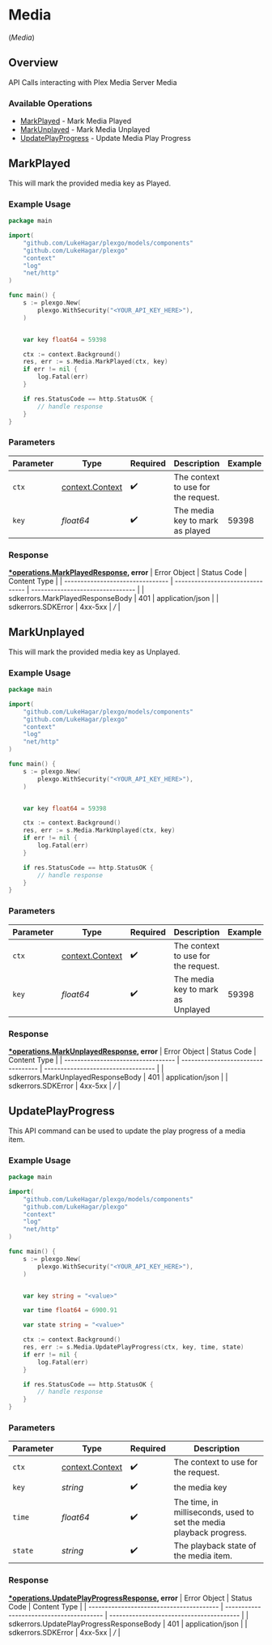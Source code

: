 # Media
(*Media*)

## Overview

API Calls interacting with Plex Media Server Media


### Available Operations

* [MarkPlayed](#markplayed) - Mark Media Played
* [MarkUnplayed](#markunplayed) - Mark Media Unplayed
* [UpdatePlayProgress](#updateplayprogress) - Update Media Play Progress

## MarkPlayed

This will mark the provided media key as Played.

### Example Usage

```go
package main

import(
	"github.com/LukeHagar/plexgo/models/components"
	"github.com/LukeHagar/plexgo"
	"context"
	"log"
	"net/http"
)

func main() {
    s := plexgo.New(
        plexgo.WithSecurity("<YOUR_API_KEY_HERE>"),
    )


    var key float64 = 59398

    ctx := context.Background()
    res, err := s.Media.MarkPlayed(ctx, key)
    if err != nil {
        log.Fatal(err)
    }

    if res.StatusCode == http.StatusOK {
        // handle response
    }
}
```

### Parameters

| Parameter                                             | Type                                                  | Required                                              | Description                                           | Example                                               |
| ----------------------------------------------------- | ----------------------------------------------------- | ----------------------------------------------------- | ----------------------------------------------------- | ----------------------------------------------------- |
| `ctx`                                                 | [context.Context](https://pkg.go.dev/context#Context) | :heavy_check_mark:                                    | The context to use for the request.                   |                                                       |
| `key`                                                 | *float64*                                             | :heavy_check_mark:                                    | The media key to mark as played                       | 59398                                                 |


### Response

**[*operations.MarkPlayedResponse](../../models/operations/markplayedresponse.md), error**
| Error Object                     | Status Code                      | Content Type                     |
| -------------------------------- | -------------------------------- | -------------------------------- |
| sdkerrors.MarkPlayedResponseBody | 401                              | application/json                 |
| sdkerrors.SDKError               | 4xx-5xx                          | */*                              |

## MarkUnplayed

This will mark the provided media key as Unplayed.

### Example Usage

```go
package main

import(
	"github.com/LukeHagar/plexgo/models/components"
	"github.com/LukeHagar/plexgo"
	"context"
	"log"
	"net/http"
)

func main() {
    s := plexgo.New(
        plexgo.WithSecurity("<YOUR_API_KEY_HERE>"),
    )


    var key float64 = 59398

    ctx := context.Background()
    res, err := s.Media.MarkUnplayed(ctx, key)
    if err != nil {
        log.Fatal(err)
    }

    if res.StatusCode == http.StatusOK {
        // handle response
    }
}
```

### Parameters

| Parameter                                             | Type                                                  | Required                                              | Description                                           | Example                                               |
| ----------------------------------------------------- | ----------------------------------------------------- | ----------------------------------------------------- | ----------------------------------------------------- | ----------------------------------------------------- |
| `ctx`                                                 | [context.Context](https://pkg.go.dev/context#Context) | :heavy_check_mark:                                    | The context to use for the request.                   |                                                       |
| `key`                                                 | *float64*                                             | :heavy_check_mark:                                    | The media key to mark as Unplayed                     | 59398                                                 |


### Response

**[*operations.MarkUnplayedResponse](../../models/operations/markunplayedresponse.md), error**
| Error Object                       | Status Code                        | Content Type                       |
| ---------------------------------- | ---------------------------------- | ---------------------------------- |
| sdkerrors.MarkUnplayedResponseBody | 401                                | application/json                   |
| sdkerrors.SDKError                 | 4xx-5xx                            | */*                                |

## UpdatePlayProgress

This API command can be used to update the play progress of a media item.


### Example Usage

```go
package main

import(
	"github.com/LukeHagar/plexgo/models/components"
	"github.com/LukeHagar/plexgo"
	"context"
	"log"
	"net/http"
)

func main() {
    s := plexgo.New(
        plexgo.WithSecurity("<YOUR_API_KEY_HERE>"),
    )


    var key string = "<value>"

    var time float64 = 6900.91

    var state string = "<value>"

    ctx := context.Background()
    res, err := s.Media.UpdatePlayProgress(ctx, key, time, state)
    if err != nil {
        log.Fatal(err)
    }

    if res.StatusCode == http.StatusOK {
        // handle response
    }
}
```

### Parameters

| Parameter                                                           | Type                                                                | Required                                                            | Description                                                         |
| ------------------------------------------------------------------- | ------------------------------------------------------------------- | ------------------------------------------------------------------- | ------------------------------------------------------------------- |
| `ctx`                                                               | [context.Context](https://pkg.go.dev/context#Context)               | :heavy_check_mark:                                                  | The context to use for the request.                                 |
| `key`                                                               | *string*                                                            | :heavy_check_mark:                                                  | the media key                                                       |
| `time`                                                              | *float64*                                                           | :heavy_check_mark:                                                  | The time, in milliseconds, used to set the media playback progress. |
| `state`                                                             | *string*                                                            | :heavy_check_mark:                                                  | The playback state of the media item.                               |


### Response

**[*operations.UpdatePlayProgressResponse](../../models/operations/updateplayprogressresponse.md), error**
| Error Object                             | Status Code                              | Content Type                             |
| ---------------------------------------- | ---------------------------------------- | ---------------------------------------- |
| sdkerrors.UpdatePlayProgressResponseBody | 401                                      | application/json                         |
| sdkerrors.SDKError                       | 4xx-5xx                                  | */*                                      |
